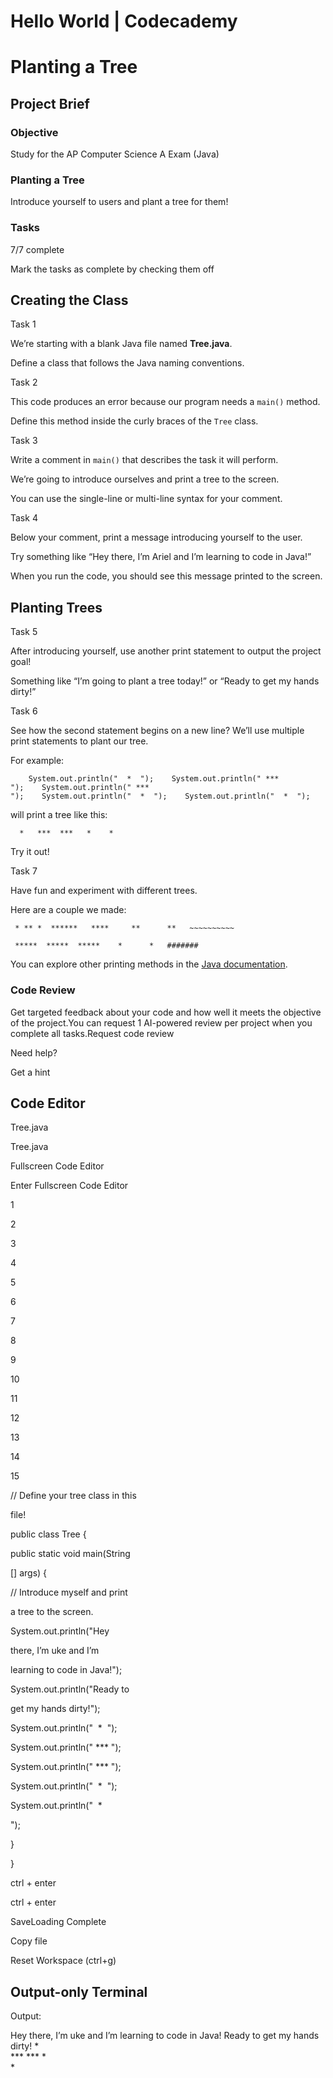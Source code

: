 # Hello World | Codecademy

# Planting a Tree

## Project Brief

### Objective

Study for the AP Computer Science A Exam (Java)

### Planting a Tree

Introduce yourself to users and plant a tree for them!

### Tasks

7/7 complete

Mark the tasks as complete by checking them off

## Creating the Class

Task 1

We’re starting with a blank Java file named **Tree.java**.

Define a class that follows the Java naming conventions.

Task 2

This code produces an error because our program needs a `main()` method.

Define this method inside the curly braces of the `Tree` class.

Task 3

Write a comment in `main()` that describes the task it will perform.

We’re going to introduce ourselves and print a tree to the screen.

You can use the single-line or multi-line syntax for your comment.

Task 4

Below your comment, print a message introducing yourself to the user.

Try something like “Hey there, I’m Ariel and I’m learning to code in Java!”

When you run the code, you should see this message printed to the screen.

## Planting Trees

Task 5

After introducing yourself, use another print statement to output the project goal!

Something like “I’m going to plant a tree today!” or “Ready to get my hands dirty!”

Task 6

See how the second statement begins on a new line? We’ll use multiple print statements to plant our tree.

For example:

```
    System.out.println("  *  ");    System.out.println(" *** ");    System.out.println(" *** ");    System.out.println("  *  ");    System.out.println("  *  ");   
```

will print a tree like this:

```
  *   ***  ***   *    *  
```

Try it out!

Task 7

Have fun and experiment with different trees.

Here are a couple we made:

```
 * ** *  ******   ****     **      **   ~~~~~~~~~~
```

```
 *****  *****  *****    *      *   #######
```

You can explore other printing methods in the [Java documentation](https://docs.oracle.com/javase/8/docs/api/java/lang/System.html#out).

### Code Review

Get targeted feedback about your code and how well it meets the objective of the project.You can request 1 AI-powered review per project when you complete all tasks.Request code review

Need help?

Get a hint

## Code Editor

Tree.java

Tree.java

Fullscreen Code Editor

Enter Fullscreen Code Editor

1

2

3

4

5

6

7

8

9

10

11

12

13

14

15

// Define your tree class in this

file!

public class Tree {

public static void main(String

\[\] args) {

// Introduce myself and print

a tree to the screen.

System.out.println("Hey

there, I’m uke and I’m

learning to code in Java!");

System.out.println("Ready to

get my hands dirty!");

System.out.println("  \*  ");

System.out.println(" \*\*\* ");

System.out.println(" \*\*\* ");

System.out.println("  \*  ");

System.out.println("  \*

");

}

}

ctrl + enter

ctrl + enter

SaveLoading Complete

Copy file

Reset Workspace (ctrl+g)

## Output-only Terminal

Output:

Hey there, I’m uke and I’m learning to code in Java!
Ready to get my hands dirty! \*  
 \*\*\*
\*\*\* \*  
 \*
